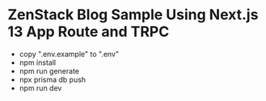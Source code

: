 # ZenStack Blog Sample Using Next.js 13 App Route and TRPC

- copy ".env.example" to ".env"
- npm install
- npm run generate
- npx prisma db push
- npm run dev
